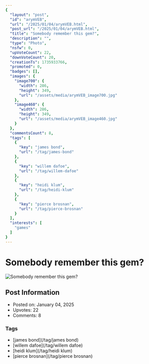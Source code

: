 ```yaml
---
{
  "layout": "post",
  "id": "arymVEB",
  "url": "/2025/01/04/arymVEB.html",
  "post_url": "/2025/01/04/arymVEB.html",
  "title": "Somebody remember this gem?",
  "description": "",
  "type": "Photo",
  "nsfw": 0,
  "upVoteCount": 22,
  "downVoteCount": 20,
  "creationTs": 1735933766,
  "promoted": 0,
  "badges": [],
  "images": {
    "image700": {
      "width": 286,
      "height": 349,
      "url": "/assets/media/arymVEB_image700.jpg"
    },
    "image460": {
      "width": 286,
      "height": 349,
      "url": "/assets/media/arymVEB_image460.jpg"
    }
  },
  "commentsCount": 8,
  "tags": [
    {
      "key": "james bond",
      "url": "/tag/james-bond"
    },
    {
      "key": "willem dafoe",
      "url": "/tag/willem-dafoe"
    },
    {
      "key": "heidi klum",
      "url": "/tag/heidi-klum"
    },
    {
      "key": "pierce brosnan",
      "url": "/tag/pierce-brosnan"
    }
  ],
  "interests": [
    "games"
  ]
}
---
```


# Somebody remember this gem?

![Somebody remember this gem?](/assets/media/arymVEB_image700.jpg)

## Post Information

- Posted on: January 04, 2025
- Upvotes: 22
- Comments: 8

### Tags

- [james bond](/tag/james bond)
- [willem dafoe](/tag/willem dafoe)
- [heidi klum](/tag/heidi klum)
- [pierce brosnan](/tag/pierce brosnan)
